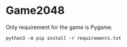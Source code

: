 # Game2048

Only requirement for the game is Pygame.

```
python3 -m pip install -r requirements.txt
```
